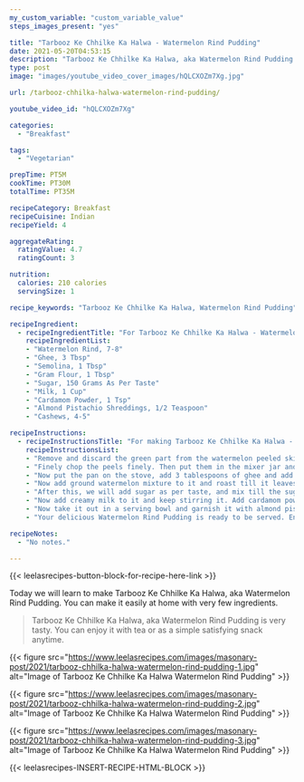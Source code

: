 ```yaml
---
my_custom_variable: "custom_variable_value"
steps_images_present: "yes"

title: "Tarbooz Ke Chhilke Ka Halwa - Watermelon Rind Pudding"
date: 2021-05-20T04:53:15
description: "Tarbooz Ke Chhilke Ka Halwa, aka Watermelon Rind Pudding is very tasty and can be made using few ingredients. You can enjoy it with tea or as a simple satisfying snack anytime."
type: post
image: "images/youtube_video_cover_images/hQLCXOZm7Xg.jpg"

url: /tarbooz-chhilka-halwa-watermelon-rind-pudding/

youtube_video_id: "hQLCXOZm7Xg"

categories: 
  - "Breakfast"

tags:
  - "Vegetarian"

prepTime: PT5M
cookTime: PT30M
totalTime: PT35M

recipeCategory: Breakfast
recipeCuisine: Indian
recipeYield: 4

aggregateRating:
  ratingValue: 4.7
  ratingCount: 3

nutrition:
  calories: 210 calories
  servingSize: 1

recipe_keywords: "Tarbooz Ke Chhilke Ka Halwa, Watermelon Rind Pudding"

recipeIngredient:
  - recipeIngredientTitle: "For Tarbooz Ke Chhilke Ka Halwa - Watermelon Rind Pudding"
    recipeIngredientList:
    - "Watermelon Rind, 7-8" 
    - "Ghee, 3 Tbsp" 
    - "Semolina, 1 Tbsp" 
    - "Gram Flour, 1 Tbsp" 
    - "Sugar, 150 Grams As Per Taste" 
    - "Milk, 1 Cup" 
    - "Cardamom Powder, 1 Tsp" 
    - "Almond Pistachio Shreddings, 1/2 Teaspoon" 
    - "Cashews, 4-5" 

recipeInstructions:
  - recipeInstructionsTitle: "For making Tarbooz Ke Chhilke Ka Halwa - Watermelon Rind Pudding"
    recipeInstructionsList:
    - "Remove and discard the green part from the watermelon peeled skin, and use the white part for making the Tarbooz Ke Chhilke Ka Halwa." 
    - "Finely chop the peels finely. Then put them in the mixer jar and grind them finely." 
    - "Now put the pan on the stove, add 3 tablespoons of ghee and add semolina, gram flour. Fry till it becomes golden." 
    - "Now add ground watermelon mixture to it and roast till it leaves ghee. " 
    - "After this, we will add sugar as per taste, and mix till the sugar melts properly." 
    - "Now add creamy milk to it and keep stirring it. Add cardamom powder, chopped almonds and keep it cooked till the ghee releases." 
    - "Now take it out in a serving bowl and garnish it with almond pistachio shreddings and cashew nuts." 
    - "Your delicious Watermelon Rind Pudding is ready to be served. Enjoy with your loved ones." 

recipeNotes:
  - "No notes." 

---
```


{{< leelasrecipes-button-block-for-recipe-here-link >}}

Today we will learn to make Tarbooz Ke Chhilke Ka Halwa, aka Watermelon Rind Pudding. You can make it easily at home with very few ingredients.

> Tarbooz Ke Chhilke Ka Halwa, aka Watermelon Rind Pudding is very tasty. You can enjoy it with tea or as a simple satisfying snack anytime.

{{< figure src="https://www.leelasrecipes.com/images/masonary-post/2021/tarbooz-chhilka-halwa-watermelon-rind-pudding-1.jpg" alt="Image of Tarbooz Ke Chhilke Ka Halwa Watermelon Rind Pudding" >}}

{{< figure src="https://www.leelasrecipes.com/images/masonary-post/2021/tarbooz-chhilka-halwa-watermelon-rind-pudding-2.jpg" alt="Image of Tarbooz Ke Chhilke Ka Halwa Watermelon Rind Pudding" >}}

{{< figure src="https://www.leelasrecipes.com/images/masonary-post/2021/tarbooz-chhilka-halwa-watermelon-rind-pudding-3.jpg" alt="Image of Tarbooz Ke Chhilke Ka Halwa Watermelon Rind Pudding" >}}

{{< leelasrecipes-INSERT-RECIPE-HTML-BLOCK >}}

